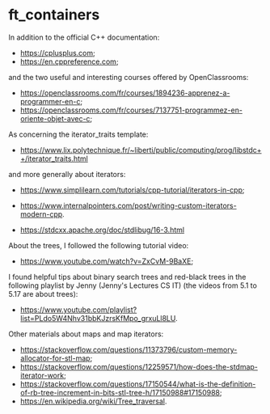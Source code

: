# ft_containers

In addition to the official C++ documentation:
* <https://cplusplus.com>;
* <https://en.cppreference.com>;

and the two useful and interesting courses offered by OpenClassrooms:
* <https://openclassrooms.com/fr/courses/1894236-apprenez-a-programmer-en-c>;
* <https://openclassrooms.com/fr/courses/7137751-programmez-en-oriente-objet-avec-c>;

As concerning the iterator_traits template:
* <https://www.lix.polytechnique.fr/~liberti/public/computing/prog/libstdc++/iterator_traits.html>

and more generally about iterators:
* <https://www.simplilearn.com/tutorials/cpp-tutorial/iterators-in-cpp>;
* <https://www.internalpointers.com/post/writing-custom-iterators-modern-cpp>.

* <https://stdcxx.apache.org/doc/stdlibug/16-3.html>

About the trees, I followed the following tutorial video:
* <https://www.youtube.com/watch?v=ZxCvM-9BaXE>;

I found helpful tips about binary search trees and red-black trees in the following playlist by Jenny (Jenny's Lectures CS IT) (the videos from 5.1 to 5.17 are about trees):
* <https://www.youtube.com/playlist?list=PLdo5W4Nhv31bbKJzrsKfMpo_grxuLl8LU>.

Other materials about maps and map iterators:
* <https://stackoverflow.com/questions/11373796/custom-memory-allocator-for-stl-map>;
* <https://stackoverflow.com/questions/12259571/how-does-the-stdmap-iterator-work>;
* <https://stackoverflow.com/questions/17150544/what-is-the-definition-of-rb-tree-increment-in-bits-stl-tree-h/17150988#17150988>;
* <https://en.wikipedia.org/wiki/Tree_traversal>.


